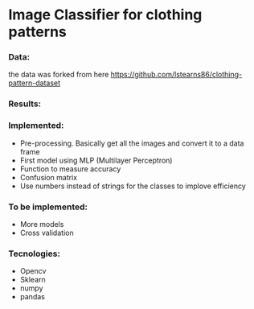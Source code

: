 # Image Classifier for clothing patterns

### Data:
the data was forked from here https://github.com/lstearns86/clothing-pattern-dataset

### Results:

### Implemented:
  - Pre-processing. Basically get all the images and convert it to a data frame
  - First model using MLP (Multilayer Perceptron)
  - Function to measure accuracy
  - Confusion matrix
  - Use numbers instead of strings for the classes to implove efficiency

### To be implemented:
  - More models
  - Cross validation

### Tecnologies:
- Opencv
- Sklearn
- numpy
- pandas
